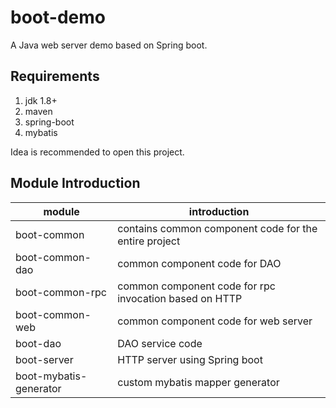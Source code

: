 # boot-demo

A Java web server demo based on Spring boot.

## Requirements

1. jdk 1.8+
2. maven
3. spring-boot
4. mybatis

Idea is recommended to open this project.

## Module Introduction

| module | introduction |
|---|---|
| boot-common | contains common component code for the entire project |
| boot-common-dao | common component code for DAO |
| boot-common-rpc | common component code for rpc invocation based on HTTP |
| boot-common-web | common component code for web server |
| boot-dao | DAO service code |
| boot-server | HTTP server using Spring boot |
| boot-mybatis-generator | custom mybatis mapper generator |
